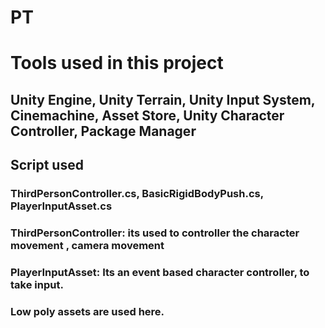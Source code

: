 # PT
# Tools used in this project
## Unity Engine, Unity Terrain, Unity Input System, Cinemachine, Asset Store, Unity Character Controller, Package Manager
## Script used
### ThirdPersonController.cs, BasicRigidBodyPush.cs, PlayerInputAsset.cs
### ThirdPersonController: its used to controller the character movement , camera movement
### PlayerInputAsset: Its an event based character controller, to take input.
### Low poly assets are used here.
 
